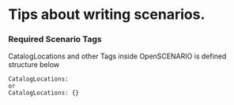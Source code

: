 # Tips about writing scenarios.

### Required Scenario Tags
CatalogLocations and other Tags inside OpenSCENARIO is defined structure below
```
CatalogLocations:
or
CatalogLocations: {}
```